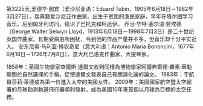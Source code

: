 第3225天,爱德华·图宾（爱沙尼亚语：Eduard Tubin，1905年6月18日－1982年3月27日），瑞典籍爱沙尼亚作曲家。出生于贫困的渔民家庭，早年在塔尔图学习音乐，后到匈牙利访问，结识了巴托克和柯达伊。
乔治·华特·塞尔温·劳埃德（George Walter Selwyn Lloyd，1913年6月18日－1998年7月3日）是二十世纪英国作曲家。长期受病患所困扰，令到他的作品产量并不多，但音乐却十分平实近人。
安东尼奥·马利亚·博农奇尼（意大利语：Antonio Maria Bononcini，1677年6月18日－1726年7月8日），意大利巴洛克作曲家，大提琴家。

1858年：英國生物學家查爾斯·達爾文收到同樣為博物學家阿爾弗雷德·羅素·華勒斯關於自然選擇的手稿，促使達爾文發表自己有關演化論的論文。
1983年：宇航員莎莉·萊德成為第一位進入太空的美國女性。
2009年：美國國家航空暨太空總署的月球勘測軌道飛行器順利發射，成為美國10年來首個以月球為目標的太空任務。
